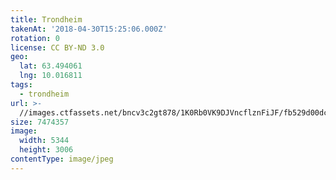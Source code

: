 ```yaml
---
title: Trondheim
takenAt: '2018-04-30T15:25:06.000Z'
rotation: 0
license: CC BY-ND 3.0
geo:
  lat: 63.494061
  lng: 10.016811
tags:
  - trondheim
url: >-
  //images.ctfassets.net/bncv3c2gt878/1K0Rb0VK9DJVncflznFiJF/fb529d00dc3936a193a24d4947921948/trondheim_40137229300_o
size: 7474357
image:
  width: 5344
  height: 3006
contentType: image/jpeg
---
```


